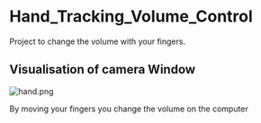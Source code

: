 # Hand_Tracking_Volume_Control
Project to change the volume with your fingers. 

## Visualisation of camera Window
<img src="https://picr.eu/images/2021/04/24/QcK1l.png" alt="hand.png" border="0" />

By moving your fingers you change the volume on the computer
